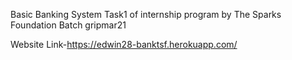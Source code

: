 Basic Banking System
Task1 of internship program by The Sparks Foundation 
Batch gripmar21

Website Link-https://edwin28-banktsf.herokuapp.com/
